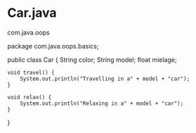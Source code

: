 # Car.java
com.java.oops

package com.java.oops.basics;

public class Car {
	String color;
	String model;
	float mielage;
	
	
	void travel() {
		System.out.println("Travelling in a" + model + "car");
	}
	
	void relax() {
		System.out.println("Relaxing in a" + model + "car");
	}

}
